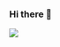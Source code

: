### Hi there 👋

<img src="https://capsule-render.vercel.app/api?type=waving&color=auto&height=200&section=header&text=dailymunju&fontSize=90" />
